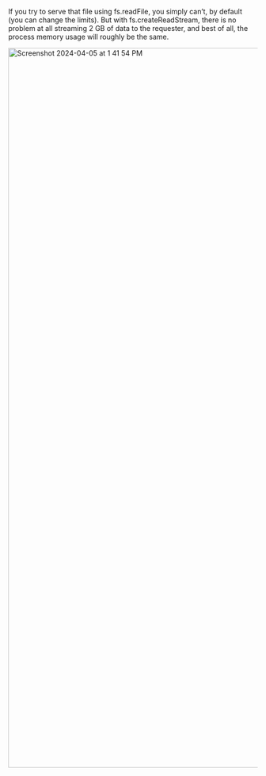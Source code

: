 If you try to serve that file using fs.readFile, you simply can’t, by default (you can change the limits). But with fs.createReadStream, 
there is no problem at all streaming 2 GB of data to the requester, and best of all, the process memory usage will roughly be the same.

<img width="1450" alt="Screenshot 2024-04-05 at 1 41 54 PM" src="https://github.com/ganeshks26/Streaming-in-Node-Js/assets/91612914/8ac48d20-7b0a-4e39-a586-70911128b489">
